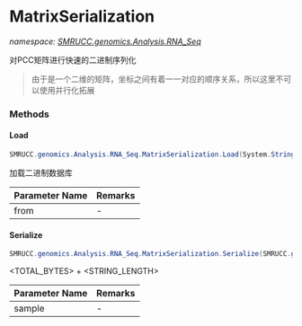 ﻿# MatrixSerialization
_namespace: [SMRUCC.genomics.Analysis.RNA_Seq](./index.md)_

对PCC矩阵进行快速的二进制序列化

> 由于是一个二维的矩阵，坐标之间有着一一对应的顺序关系，所以这里不可以使用并行化拓展


### Methods

#### Load
```csharp
SMRUCC.genomics.Analysis.RNA_Seq.MatrixSerialization.Load(System.String)
```
加载二进制数据库

|Parameter Name|Remarks|
|--------------|-------|
|from|-|


#### Serialize
```csharp
SMRUCC.genomics.Analysis.RNA_Seq.MatrixSerialization.Serialize(SMRUCC.genomics.Analysis.RNA_Seq.dataExprMAT.ExprSamples)
```
<TOTAL_BYTES> + <STRING_LENGTH>

|Parameter Name|Remarks|
|--------------|-------|
|sample|-|




